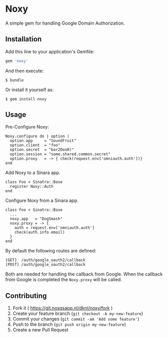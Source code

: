 # Noxy

A simple gem for handling Google Domain Authorization.

## Installation

Add this line to your application's Gemfile:

```ruby
gem 'noxy'
```

And then execute:

    $ bundle

Or install it yourself as:

    $ gem install noxy

## Usage

Pre-Configure Noxy:

    Noxy.configure do | option |
      option.app     = "SoundFruit"
      option.client  = "foo"
      option.secret  = "bar20oo0)"
      option.session = "some.shared.common.secret"
      option.proxy   = -> { check(request.env['omniauth.auth'])}
    end

Add Noxy to a Sinara app.

    class Foo < Sinatra::Base
      register Noxy::Auth
    end

Configure Noxy from a Sinara app.

    class Foo < Sinatra::Base
      ...
      noxy.app   = "DogSmash"
      noxy.proxy = -> {
        auth = request.env['omniauth.auth']
        check(auth.info.email)
      }
    end

By default the following routes are defined:

    [GET]  /auth/google_oauth2/callback
    [POST] /auth/google_oauth2/callback

Both are needed for handling the callback from Google.
When the callback from Google is completed the `Noxy.proxy` will be called.

## Contributing

1. Fork it ( https://git.noxqsapp.nl/dknl/noxy/fork )
2. Create your feature branch (`git checkout -b my-new-feature`)
3. Commit your changes (`git commit -am 'Add some feature'`)
4. Push to the branch (`git push origin my-new-feature`)
5. Create a new Pull Request
